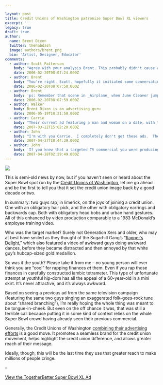```yaml
---

layout: post
title: Credit Unions of Washington patronize Super Bowl XL viewers
excerpt: ''
legacy: true
draft: true
author:
  name: Brent Dixon
  twitter: thehabdash
  image: authors/brent.png
  bio: 'Artist, Designer, Educator'
comments:
  - author: Scott Patterson
    body: "Agree with your analysis Brent. This probably didn't cause anyone to rush out and join‚ & I'm also not sure what the demographic target was that they were going for. Do people want their financial institution to be anything other than friendly, fair, advocates, and professional (these are my finances you are dealing with!)? I'm guessing the ad promoters/directors got caught up in the need to be special, and most importantly non-boring, for a Super Bowl spot. Still, it probably could have been both funny and conveyed a real compelling message.\r\n\r\nHowever, perhaps it did bring up the concept of \"credit union\" at a few bars and living rooms. I'm hoping people had a laugh and started asking some questions about credit unions. That may be the best we can hope for."
    date: 2006-02-20T08:07:24.000Z
  - author: Brent
    body: "You're right, Scott, hopefully it initiated some conversations that lead to people becoming a little more informed. Or at least more conscious of credit unions as an option.\r\n\r\nThere are really two main purposes to any successful ad campaign: on one hand the commercials are selling the specifics of the product/service/organization, and on the other they are selling a frame of mind, a point of cultural relevance. They're selling brand identity and personality.\r\n\r\nCommunicating personality is where credit unions must bring their efforts up to speed as they're taking their message to the masses.\r\n\r\nThis commercial took a roster of features, and then painted them with an easy-way-out concept. \"What's cool these days? Well the rap music of course.\"\r\n\r\nCredit unions need to realize there needs to be strong and definite strategy behind the creative concept as well."
    date: 2006-02-20T08:07:50.000Z
  - author: Brent
    body: 'ps: Remember that scene in _Airplane_ when June Cleaver jumped in and spoke jive? This commercial kind of makes me feel the same as that scene did. Except that ol June was clearly a seasoned veteran.'
    date: 2006-02-20T08:07:59.000Z
  - author: Walker
    body: Brent Dixon is an advertising guru
    date: 2006-05-19T18:21:50.000Z
  - author: Carrie
    body: "Their current ad featuring a man and woman on a date, with the woman contemplating whether she should stick around with the schmuck who'd spilled ketchup on himself because he might just be the best daddy to her babies ever or be a great provider if she just gave him the chance...is even worse, in my opinion. I'm not an uber-feminist, but COME ON.\r\n\r\nThe ad certainly didn't make me want to go out and move my money to a credit union. It made me want to hurl things at the TV."
    date: 2007-03-22T15:02:20.000Z
  - author: John
    body: "I'm with you Carrie.  I completely don't get these ads.  They just leave me ice cold.  They're so self important it's laughable.  What the heck is the point anyway?  I feel bad for the dog.  If this is the best they can do, bring back the rapping guys at least they made me smile.  "
    date: 2007-04-27T18:44:39.000Z
  - author: John
    body: 'If you knew that a targeted TV commercial you were producing would end up just another cliché that insults women like most feminine hygiene product ads like it, would you shoot it?  If you knew that with bad directing, you would make the character you were trying to generate sympathy for look like a chick repellent idiot savant, would you still call action?  If you knew that all the endless research and study of the latest marketing theory du jour would render your script ridiculous and trite, would you still write it?  If you knew that everyone listening to your spot would think the voice-over talent must have been cast because she was related to the producer, would you give her the microphone?  If you knew that despite all your trendy cleverness, your hackneyed non sequitur ads would simply blend into the TV landscape where only us industry types would ever give it a moment’s pause, would you air it?  If you only knew, you could have asked us, and we would have told you so.'
    date: 2007-04-28T02:29:49.000Z
---
```


<p><img src='http://cu.trabian.com/trabian/internalprojectsandmisccommunication/wacu_rap.jpg' class="right"/></p>
<p>This is semi-old news by now, but if you haven&#8217;t seen or heard about the Super Bowl spot run by the <a href='http://togetherbetter.com/'>Credit Unions of Washington</a>, let me go ahead and be the first to tell you that it set the credit union image back by a good decade or two.</p>
<p>In summary: two guys rap, in limerick, on the joys of joining a credit union. One with an obligatory hair pick, and the other with obligatory earrings and backwards cap. Both with obligatory head bobs and urban hand gestures. All of this enhanced by video production comparable to a 1983 McDonald&#8217;s employee training video.</p>
<p>Who was the target market? Surely not Generation Xers and older, who may at best have smiled as they thought of the Sugarhill Gang&#8217;s &#8220;<a href='http://en.wikipedia.org/wiki/Rapper%27s_Delight'>Rapper&#8217;s Delight</a>,&#8221; which also featured a video of awkward guys doing awkward dances, before they became distracted and then annoyed by that white guy&#8217;s hubcap-sized gold medallion.</p>
<p>So was it the youth? Please take it from me &#8211; no young person will ever think you are &#8220;cool&#8221; for rapping finances <em>at</em> them. Even if you rap those finances in carefully constructed iambic tetrameter. This type of unfortunate attempt at youthful hip-dom has all the appeal of a 60-year-old in a mini skirt. It&#8217;s never attractive, and it&#8217;s always awkward.</p>
<p>Based on seeing a previous ad from the same television campaign (featuring the same two guys singing an exaggerated folk-goes-rock tune about &#8220;shared branching&#8221;), I&#8217;m really hoping the whole thing was meant to be tongue-in-cheek. But even on the off chance it was, that was still a terrible call because putting it in some kind of context relies on the whole Super Bowl crowd having already seen their previous commercial.</p>
<p>Generally, the Credit Unions of Washington <a href='http://www.fuzeqna.com/togetherbetter/consumer/kbdetail.asp?kbid=1&amp;catid=2'>combining their advertising efforts</a> is a good move. It promotes a seamless brand for the credit union movement, helps highlight the credit union difference, and allows greater reach of their message.</p>
<p>Ideally, though, this will be the last time they use that greater reach to make millions of people cringe.</p>
<p><del> &#8211; </del></p>
<p><a href='http://www.fuzeqna.com/togetherbetter/consumer/kbdetail.asp?kbid=29&amp;catid=2'>View the TogetherBetter Super Bowl <span class='caps'>XL </span>Ad</a></p>
